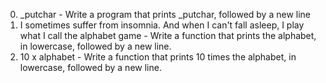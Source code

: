 0. _putchar - Write a program that prints _putchar, followed by a new line
1. I sometimes suffer from insomnia. And when I can't fall asleep, I play what I call the alphabet game - Write a function that prints the alphabet, in lowercase, followed by a new line.
2. 10 x alphabet - Write a function that prints 10 times the alphabet, in lowercase, followed by a new line.    
